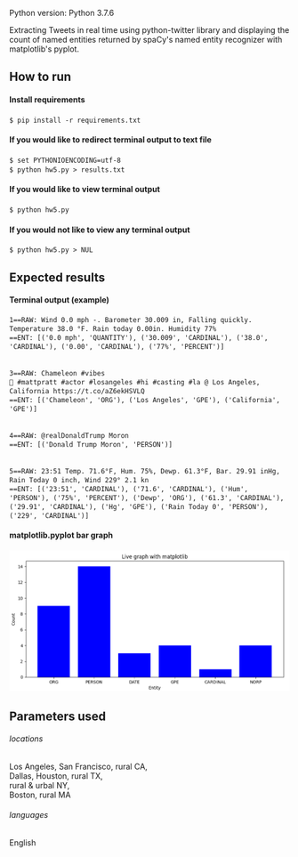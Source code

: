 Python version: Python 3.7.6  

Extracting Tweets in real time using python-twitter library and displaying the count of named entities returned by spaCy's named entity recognizer with matplotlib's pyplot. 

## How to run
#### Install requirements 
`$ pip install -r requirements.txt`  
#### If you would like to redirect terminal output to text file
`$ set PYTHONIOENCODING=utf-8`  
`$ python hw5.py > results.txt`  
#### If you would like to view terminal output
`$ python hw5.py`
#### If you would not like to view any terminal output
`$ python hw5.py > NUL`
## Expected results

#### Terminal output (example)
```
1==RAW: Wind 0.0 mph -. Barometer 30.009 in, Falling quickly. Temperature 38.0 °F. Rain today 0.00in. Humidity 77%
==ENT: [('0.0 mph', 'QUANTITY'), ('30.009', 'CARDINAL'), ('38.0', 'CARDINAL'), ('0.00', 'CARDINAL'), ('77%', 'PERCENT')]


3==RAW: Chameleon #vibes
🦎 #mattpratt #actor #losangeles #hi #casting #la @ Los Angeles, California https://t.co/aZ6ekHSVLQ
==ENT: [('Chameleon', 'ORG'), ('Los Angeles', 'GPE'), ('California', 'GPE')]


4==RAW: @realDonaldTrump Moron
==ENT: [('Donald Trump Moron', 'PERSON')]


5==RAW: 23:51 Temp. 71.6°F, Hum. 75%, Dewp. 61.3°F, Bar. 29.91 inHg, Rain Today 0 inch, Wind 229° 2.1 kn
==ENT: [('23:51', 'CARDINAL'), ('71.6', 'CARDINAL'), ('Hum', 'PERSON'), ('75%', 'PERCENT'), ('Dewp', 'ORG'), ('61.3', 'CARDINAL'), ('29.91', 'CARDINAL'), ('Hg', 'GPE'), ('Rain Today 0', 'PERSON'), ('229', 'CARDINAL')]
```
#### matplotlib.pyplot bar graph
![matplotlib graph](https://github.com/djm160830/twt-txt-analysis/blob/master/bar_graph.png)

## Parameters used
###### locations
Los Angeles, San Francisco, rural CA,  
Dallas, Houston, rural TX,  
rural & urbal NY,  
Boston, rural MA
###### languages
English


